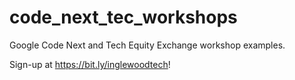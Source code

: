 # code_next_tec_workshops

Google Code Next and Tech Equity Exchange workshop examples.

Sign-up at https://bit.ly/inglewoodtech!
